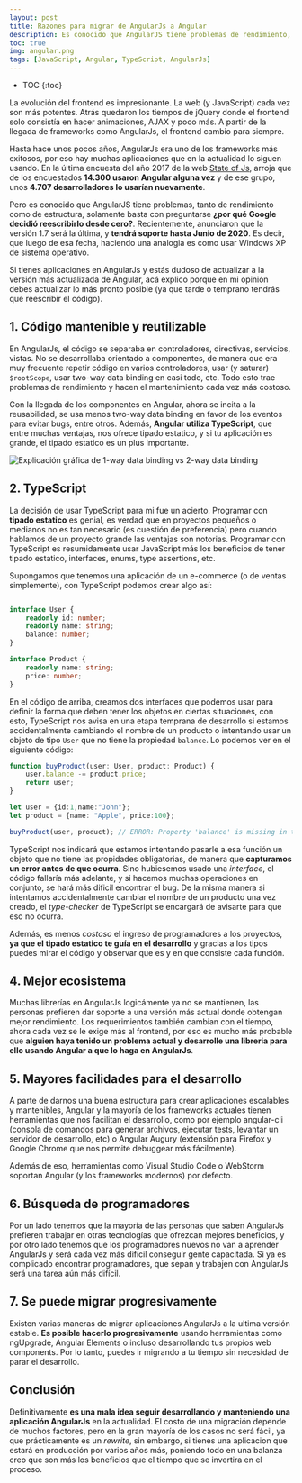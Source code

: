 ```yaml
---
layout: post
title: Razones para migrar de AngularJs a Angular
description: Es conocido que AngularJS tiene problemas de rendimiento, solamente basta con preguntarse **¿por qué Google decidio reescribirlo desde cero?**. Recientemente, anunciaron que la versión 1.7 tendrá soporte hasta Junio de 2020. 
toc: true
img: angular.png
tags: [JavaScript, Angular, TypeScript, AngularJs]
---
```

* TOC
{:toc}

La evolución del frontend es impresionante. La web (y JavaScript) cada vez son más potentes. Atrás quedaron los tiempos de jQuery donde el frontend solo consistía en hacer animaciones, AJAX y poco más. A partir de la llegada de frameworks como AngularJs, el frontend cambio para siempre.

Hasta hace unos pocos años, AngularJs era uno de los frameworks más exitosos, por eso hay muchas aplicaciones que en la actualidad lo siguen usando. En la última encuesta del año 2017 de la web [State of Js](https://2017.stateofjs.com/2017/front-end/results), arroja que de los encuestados **14.300 usaron Angular alguna vez** y de ese grupo, unos **4.707 desarrolladores lo usarían nuevamente**.

Pero es conocido que AngularJS tiene problemas, tanto de rendimiento como de estructura, solamente basta con preguntarse **¿por qué Google decidió reescribirlo desde cero?**. Recientemente, anunciaron que la versión 1.7 será la última, y **tendrá soporte hasta Junio de 2020**. Es decir, que luego de esa fecha, haciendo una analogia es como usar Windows XP de sistema operativo. 

Si tienes aplicaciones en AngularJs y estás dudoso de actualizar a la versión más actualizada de Angular, acá explico porque en mi opinión debes actualizar lo más pronto posible (ya que tarde o temprano tendrás que reescribir el código).

## 1. Código mantenible y reutilizable

En AngularJs, el código se separaba en controladores, directivas, servicios, vistas. No se desarrollaba orientado a componentes, de manera que era muy frecuente repetir código en varios controladores, usar (y saturar) `$rootScope`, usar two-way data binding en casi todo, etc. Todo esto trae problemas de rendimiento y hacen el mantenimiento cada vez más costoso.

Con la llegada de los componentes en Angular, ahora se incita a la reusabilidad, se usa menos two-way data binding en favor de los eventos para evitar bugs, entre otros. Además, **Angular utiliza TypeScript**, que entre muchas ventajas, nos ofrece tipado estatico, y si tu aplicación es grande, el tipado estatico es un plus importante.

![Explicación gráfica de 1-way data binding vs 2-way data binding](https://rubygarage.s3.amazonaws.com/uploads/article_image/file/571/2-way-and-1-way-data-binding.jpg)

## 2. TypeScript

La decisión de usar TypeScript para mi fue un acierto. Programar con **tipado estatico** es genial, es verdad que en proyectos pequeños o medianos no es tan necesario (es cuestión de preferencia) pero cuando hablamos de un proyecto grande las ventajas son notorias. Programar con TypeScript es resumidamente usar JavaScript más los beneficios de tener tipado estatico, interfaces, enums, type assertions, etc.

Supongamos que tenemos una aplicación de un e-commerce (o de ventas simplemente), con TypeScript podemos crear algo así:
```typescript

interface User {
    readonly id: number;
    readonly name: string;
    balance: number;
}

interface Product {
    readonly name: string;
    price: number;
}
```

En el código de arriba, creamos dos interfaces que podemos usar para definir la forma que deben tener los objetos en ciertas situaciones, con esto, TypeScript nos avisa en una etapa temprana de desarrollo si estamos accidentalmente cambiando el nombre de un producto o intentando usar un objeto de tipo `User` que no tiene la propiedad `balance`. Lo podemos ver en el siguiente código:

```typescript
function buyProduct(user: User, product: Product) {
    user.balance -= product.price; 
    return user;
}

let user = {id:1,name:"John"};
let product = {name: "Apple", price:100};

buyProduct(user, product); // ERROR: Property 'balance' is missing in type '{ id: number; name: string; }'.
```

TypeScript nos indicará que estamos intentando pasarle a esa función un objeto que no tiene las propidades obligatorias, de manera que **capturamos un error antes de que ocurra**. Sino hubiesemos usado una *interface*, el código fallaría más adelante, y si hacemos muchas operaciones en conjunto, se hará más dificil encontrar el bug. De la misma manera si intentamos accidentalmente cambiar el nombre de un producto una vez creado, el *type-checker* de TypeScript se encargará de avisarte para que eso no ocurra.

Además, es menos *costoso* el ingreso de programadores a los proyectos, **ya que el tipado estatico te guía en el desarrollo** y gracias a los tipos puedes mirar el código y observar que es y en que consiste cada función.

## 4. Mejor ecosistema

Muchas librerías en AngularJs logicámente ya no se mantienen, las personas prefieren dar soporte a una versión más actual donde obtengan mejor rendimiento. Los requerimientos también cambian con el tiempo, ahora cada vez se le exige más al frontend, por eso es mucho más probable que **alguien haya tenido un problema actual y desarrolle una libreria para ello usando Angular a que lo haga en AngularJs**.

## 5. Mayores facilidades para el desarrollo

A parte de darnos una buena estructura para crear aplicaciones escalables y mantenibles, Angular y la mayoría de los frameworks actuales tienen herramientas que nos facilitan el desarrollo, como por ejemplo angular-cli (consola de comandos para generar archivos, ejecutar tests, levantar un servidor de desarrollo, etc) o Angular Augury (extensión para Firefox y Google Chrome que nos permite debuggear más fácilmente).

Además de eso, herramientas como Visual Studio Code o WebStorm soportan Angular (y los frameworks modernos) por defecto.

## 6. Búsqueda de programadores 

Por un lado tenemos que la mayoría de las personas que saben AngularJs prefieren trabajar en otras tecnologías que ofrezcan mejores beneficios, y por otro lado tenemos que los programadores nuevos no van a aprender AngularJs y será cada vez más difícil conseguir gente capacitada. Si ya es complicado encontrar programadores, que sepan y trabajen con AngularJs será una tarea aún más difícil.

## 7. Se puede migrar progresivamente

Existen varias maneras de migrar aplicaciones AngularJs a la ultima versión estable. **Es posible hacerlo progresivamente** usando herramientas como ngUpgrade, Angular Elements o incluso desarrollando tus propios web components. Por lo tanto, puedes ir migrando a tu tiempo sin necesidad de parar el desarrollo. 

## Conclusión

Definitivamente **es una mala idea seguir desarrollando y manteniendo una aplicación AngularJs** en la actualidad. El costo de una migración depende de muchos factores, pero en la gran mayoría de los casos no será fácil, ya que prácticamente es un *rewrite*, sin embargo, si tienes una aplicacion que estará en producción por varios años más, poniendo todo en una balanza creo que son más los beneficios que el tiempo que se invertira en el proceso. 